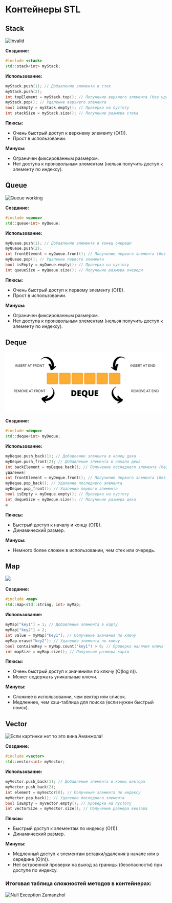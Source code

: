 # Контейнеры STL

## Stack
![Invalid](https://cdn.programiz.com/sites/tutorial2program/files/stack-operations.png)

**Создание:**
```c++
#include <stack>
std::stack<int> myStack;
```

**Использование:**
```c++
myStack.push(1); // Добавление элемента в стек
myStack.push(2);
int topElement = myStack.top(); // Получение верхнего элемента (без удаления)
myStack.pop(); // Удаление верхнего элемента
bool isEmpty = myStack.empty(); // Проверка на пустоту
int stackSize = myStack.size(); // Получение размера стека
```
**Плюсы:**
- Очень быстрый доступ к верхнему элементу (O(1)).
- Прост в использовании.

**Минусы:**
- Ограничен фиксированным размером.
- Нет доступа к произвольным элементам (нельзя получить доступ к элементу по
индексу).

## Queue 
![Queue working](https://www.boardinfinity.com/blog/content/images/2022/10/o--3-.jpg)

**Создание:**
```c++
#include <queue>
std::queue<int> myQueue;
```
**Использование:**
```c++
myQueue.push(1); // Добавление элемента в конец очереди
myQueue.push(2);
int frontElement = myQueue.front(); // Получение первого элемента (без удаления)
myQueue.pop(); // Удаление первого элемента
bool isEmpty = myQueue.empty(); // Проверка на пустоту
int queueSize = myQueue.size(); // Получение размера очереди
```
**Плюсы:**
- Очень быстрый доступ к первому элементу (O(1)).
- Прост в использовании.

**Минусы:**
- Ограничен фиксированным размером.
- Нет доступа к произвольным элементам (нельзя получить доступ к элементу по
индексу).

## Deque
![Картинки нет используйте фантазию :)](image.png)

**Создание:**
```c++
#include <deque>
std::deque<int> myDeque;
```

**Использование:**
```c++
myDeque.push_back(1); // Добавление элемента в конец дека
myDeque.push_front(2); // Добавление элемента в начало дека
int backElement = myDeque.back(); // Получение последнего элемента (без
удаления)
int frontElement = myDeque.front(); // Получение первого элемента (без удаления)
myDeque.pop_back(); // Удаление последнего элемента
myDeque.pop_front(); // Удаление первого элемента
bool isEmpty = myDeque.empty(); // Проверка на пустоту
int dequeSize = myDeque.size(); // Получение размера дека
а
```
**Плюсы:**
- Быстрый доступ к началу и концу (O(1)).
- Динамический размер.

**Минусы:**
- Немного более сложен в использовании, чем стек или очередь.

## Map
![](https://static.studytonight.com/cpp/images/map-example.png)

**Создание:**
```c++
#include <map>
std::map<std::string, int> myMap;
```

**Использование:**
```c++
myMap["key1"] = 1; // Добавление элемента в карту
myMap["key2"] = 2;
int value = myMap["key1"]; // Получение значения по ключу
myMap.erase("key2"); // Удаление элемента по ключу
bool containsKey = myMap.count("key1") > 0; // Проверка наличия ключа
int mapSize = myMap.size(); // Получение размера карты
```
**Плюсы:**
- Очень быстрый доступ к значениям по ключу (O(log n)).
- Может содержать уникальные ключи.

**Минусы:**
- Сложнее в использовании, чем вектор или список.
- Медленнее, чем хэш-таблица для поиска (если нужен быстрый поиск).
## Vector
![Если картинки нет то это вина Аманжола!](https://miro.medium.com/v2/resize:fit:1358/0*9aowmJDzhBlOn0-n.png)

**Создание:**
```c++
#include <vector>
std::vector<int> myVector;
```
**Использование:**
```c++
myVector.push_back(1); // Добавление элемента в конец вектора
myVector.push_back(2);
int element = myVector[0]; // Получение элемента по индексу
myVector.pop_back(); // Удаление последнего элемента
bool isEmpty = myVector.empty(); // Проверка на пустоту
int vectorSize = myVector.size(); // Получение размера вектора
```
**Плюсы:**
- Быстрый доступ к элементам по индексу (O(1)).
- Динамический размер.

**Минусы:**
- Медленный доступ к элементам вставки/удаления в начале или в середине (O(n)).
- Нет встроенной проверки на выход за границы (безопасности) при доступе по
индексу.

### **Итоговая таблица сложностей методов в контейнерах:**

![Null Exception Zamanzhol](https://miro.medium.com/v2/resize:fit:1054/0*A-0v50LaNpjTDlBE.png "stl time of operations")
